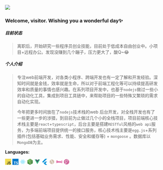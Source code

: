 ![](https://github.com/lxw-bfw/tech-stack-now/blob/main/header_.png?raw=true)

### Welcome, visitor. Wishing you a wonderful day✨

##### 目前状态

> 离职后，开始研究一些程序员创业技能，目前处于低成本自由创业中。小项目+远程办公。发现没赚到几个蹦子，压力更大了，酸Q~😂

##### 个人介绍

> 专注web前端开发，对各类小程序、跨端开发也有一定了解和开发经验。深知时间就是金钱，效率就是生命，所以对于前端工程化等可以持续提高研发效率和质量的事情也感兴趣。在系列项目开发中，也基于`nodejs`做过一些小的自动化工具，集成到项目工具链中，来帮助项目的一些特殊又繁琐的需求自动化实现。
>
> 今年把更多时间放在了`nodejs`技术栈的web 后台开发，对全栈开发也有了一些更进一步的涉猎，到目前为止做过几个小的全栈项目，项目前端核心技术栈主要是`react`+`typescript`，后台主要是搭建`RESTful`风格的`web api`服务，为多端前端项目提供统一的接口服务，核心技术栈主要是`egg.js`+系列插件(包括基础业务需求、性能、安全和缓存等) + `mongoose` 。数据库以`MongoDB`为主。

**Languages:**  

<code><img height="20" src="./static/javascript.png"></code>
<code><img height="20" src="./static/typescript.png"></code>
<code><img height="20" src="./static/react.png"></code>
<code><img height="20" src="./static/nodejs.png"></code>
<code><img height="20" src="./static/Vue.png"></code>
<code><img height="20" src="./static/flutter.png"></code>
<code><img height="20" src="./static/miniProgram.png"></code>
<code><img height="20" src="./static/less.png"></code>
<code><img height="20" src="./static/css-sass.png"></code>

